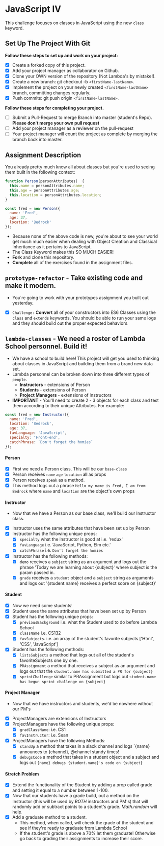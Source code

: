 # JavaScript IV

This challenge focuses on classes in JavaScript using the new `class` keyword.

## Set Up The Project With Git

**Follow these steps to set up and work on your project:**

* [x] Create a forked copy of this project.
* [x] Add your project manager as collaborator on Github.
* [x] Clone your OWN version of the repository (Not Lambda's by mistake!).
* [x] Create a new branch: git checkout -b `<firstName-lastName>`.
* [x] Implement the project on your newly created `<firstName-lastName>` branch, committing changes regularly.
* [x] Push commits: git push origin `<firstName-lastName>`.

**Follow these steps for completing your project.**

* [ ] Submit a Pull-Request to merge <firstName-lastName> Branch into master (student's  Repo). **Please don't merge your own pull request**
* [ ] Add your project manager as a reviewer on the pull-request
* [ ] Your project manager will count the project as complete by merging the branch back into master.

## Assignment Description

You already pretty much know all about classes but you're used to seeing them built in the following context:

```js
function Person(personAttributes)  {
  this.name = personAttributes.name;
  this.age = personAttributes.age;
  this.location = personAttributes.location;
}

const fred = new Person({
  name: 'Fred',
  age: 37,
  location: 'Bedrock'
});
```

* Because none of the above code is new, you're about to see your world get much much easier when dealing with Object Creation and Classical Inheritance as it pertains to JavaScript.
* The Class Keyword makes this SO MUCH EASIER!
* **Fork** and clone this repository.
* **Complete** all of the exercises found in the assignment files.

## `prototype-refactor` - Take existing code and make it modern.

* You're going to work with your prototypes assignment you built out yesterday.
* [x] `Challenge:` **Convert** all of your constructors into ES6 Classes using the `class` and `extends` keywords. You should be able to run your same logs and they should build out the proper expected behaviors.

## `lambda-classes` - We need a roster of Lambda School personnel. Build it!

* We have a school to build here! This project will get you used to thinking about classes in JavaScript and building them from a brand new data set.
* Lambda personnel can be broken down into three different types of `people`.
  * **Instructors** - extensions of Person
  * **Students** - extensions of Person
  * **Project Managers** - extensions of Instructors
* **IMPORTANT** - You'll need to create 2 - 3 objects for each class and test them according to their unique Attributes. For example:

```js
const fred = new Instructor({
  name: 'Fred',
  location: 'Bedrock',
  age: 37,
  favLanguage: 'JavaScript',
  specialty: 'Front-end',
  catchPhrase: `Don't forget the homies`
});
```

#### Person

* [x] First we need a Person class. This will be our `base-class`
* [x] Person receives `name` `age` `location` all as props
* [x] Person receives `speak` as a method.
* [x] This method logs out a phrase `Hello my name is Fred, I am from Bedrock` where `name` and `location` are the object's own props

#### Instructor

* Now that we have a Person as our base class, we'll build our Instructor class.
* [x] Instructor uses the same attributes that have been set up by Person
* [x] Instructor has the following unique props:
  * [x] `specialty` what the Instructor is good at i.e. 'redux'
  * [x] `favLanguage` i.e. 'JavaScript, Python, Elm etc.'
  * [x] `catchPhrase` i.e. `Don't forget the homies`
* [x] Instructor has the following methods:
  * [x] `demo` receives a `subject` string as an argument and logs out the phrase 'Today we are learning about {subject}' where subject is the param passed in.
  * [x] `grade` receives a `student` object and a `subject` string as arguments and logs out '{student.name} receives a perfect score on {subject}'

#### Student

* [x] Now we need some students!
* [x] Student uses the same attributes that have been set up by Person
* [x] Student has the following unique props:
  * [x] `previousBackground` i.e. what the Student used to do before Lambda School
  * [x] `className` i.e. CS132
  * [x] `favSubjects`. i.e. an array of the student's favorite subjects ['Html', 'CSS', 'JavaScript']
* [x] Student has the following methods:
  * [x] `listsSubjects` a method that logs out all of the student's favoriteSubjects one by one.
  * [x] `PRAssignment` a method that receives a subject as an argument and logs out that the `student.name has submitted a PR for {subject}`
  * [x] `sprintChallenge` similar to PRAssignment but logs out `student.name has begun sprint challenge on {subject}`

#### Project Manager

* Now that we have instructors and students, we'd be nowhere without our PM's
* [x] ProjectManagers are extensions of Instructors
* [x] ProjectManagers have the following unique props:
  * [x] `gradClassName`: i.e. CS1
  * [x] `favInstructor`: i.e. Sean
* [x] ProjectManagers have the following Methods:
  * [x] `standUp` a method that takes in a slack channel and logs `{name} announces to {channel}, @channel standy times!​​​​​
  * [x] `debugsCode` a method that takes in a student object and a subject and logs out `{name} debugs {student.name}'s code on {subject}`

#### Stretch Problem

* [x] Extend the functionality of the Student by adding a prop called grade and setting it equal to a number between 1-100.
* [x] Now that our students have a grade build, out a method on the Instructor (this will be used by _BOTH_ instructors and PM's) that will randomly add or subtract points to a student's grade. _Math.random_ will help.
* [x] Add a graduate method to a student.
  * This method, when called, will check the grade of the student and see if they're ready to graduate from Lambda School
  * If the student's grade is above a 70% let them graduate! Otherwise go back to grading their assignments to increase their score.
